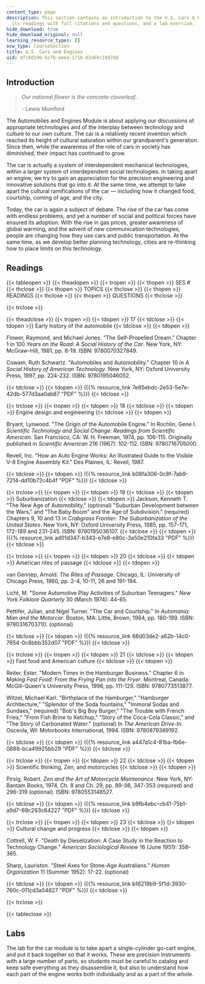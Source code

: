 ```yaml
---
content_type: page
description: This section contains an introduction to the U.S. Cars & Engines module,
  its readings with full citations and questions, and a lab exercise.
hide_download: true
hide_download_original: null
learning_resource_types: []
ocw_type: CourseSection
title: U.S. Cars and Engines
uid: dfc8d196-5c7b-aeea-171b-63a69c19d7dd
---
```


Introduction
------------

> _Our national flower is the concrete cloverleaf_.
> 
> \- Lewis Mumford

The Automobiles and Engines Module is about applying our discussions of appropriate technologies and of the interplay between technology and culture to our own culture. The car is a relatively recent invention which reached its height of cultural saturation within our grandparent's generation. Since then, while the awareness of the role of cars in society has diminished, their impact has continued to grow.

The car is actually a system of interdependent mechanical technologies, within a larger system of interdependent social technologies. In taking apart an engine, we try to gain an appreciation for the precision engineering and innovative solutions that go into it. At the same time, we attempt to take apart the cultural ramifications of the car — including how it changed food, courtship, coming of age, and the city.

Today, the car is again a subject of debate. The rise of the car has come with endless problems, and yet a number of social and political forces have ensured its adoption. With the rise in gas prices, greater awareness of global warming, and the advent of new communication technologies, people are changing how they use cars and public transportation. At the same time, as we develop better planning technology, cities are re-thinking how to place limits on this technology.

Readings
--------

{{< tableopen >}}
{{< theadopen >}}
{{< tropen >}}
{{< thopen >}}
SES #
{{< thclose >}}
{{< thopen >}}
TOPICS
{{< thclose >}}
{{< thopen >}}
READINGS
{{< thclose >}}
{{< thopen >}}
QUESTIONS
{{< thclose >}}

{{< trclose >}}

{{< theadclose >}}
{{< tropen >}}
{{< tdopen >}}
17
{{< tdclose >}}
{{< tdopen >}}
Early history of the automobile
{{< tdclose >}}
{{< tdopen >}}


Flower, Raymond, and Michael Jones. "The Self-Propelled Dream." Chapter 1 in 100 _Years on the Road: A Social History of the Car_. New York, NY: McGraw-Hill, 1981, pp. 8-19. ISBN: 9780070327849.

Cowam, Ruth Schwartz. "Automobiles and Automobility." Chapter 10 in _A Social History of American Technology_. New York, NY: Oxford University Press, 1997, pp. 224-232. ISBN: 9780195046052.


{{< tdclose >}}
{{< tdopen >}}
({{% resource_link 7e85ebdc-2e53-5e7e-42db-577d3aa0ab87 "PDF" %}})
{{< tdclose >}}

{{< trclose >}}
{{< tropen >}}
{{< tdopen >}}
18
{{< tdclose >}}
{{< tdopen >}}
Engine design and engineering
{{< tdclose >}}
{{< tdopen >}}


Bryant, Lynwood. "The Origin of the Automobile Engine." In Rochlin, Gene I. _Scientific Technology and Social Change: Readings from Scientific American_. San Francisco, CA: W. H. Freeman, 1974, pp. 106-115. Originally published in _Scientific American_ 216 (1967): 102-112. ISBN: 9780716705000.

Revell, Inc. "How an Auto Engine Works: An Illustrated Guide to the Visible V-8 Engine Assembly Kit." Des Plaines, IL: Revell, 1987.


{{< tdclose >}}
{{< tdopen >}}
({{% resource_link b08fa306-0c8f-7ab9-7214-dd10b72c4b4f "PDF" %}})
{{< tdclose >}}

{{< trclose >}}
{{< tropen >}}
{{< tdopen >}}
19
{{< tdclose >}}
{{< tdopen >}}
Suburbanization
{{< tdclose >}}
{{< tdopen >}}
Jackson, Kenneth T. "The New Age of Automobility," (optional) "Suburban Development between the Wars," and "The Baby Boom" and the Age of Subdivision." (required) Chapters 9, 10 and 13 in _Crabgrass Frontier: The Suburbanization of the United States_. New York, NY: Oxford University Press, 1985, pp. 157-171, 172-189 and 231-245. ISBN: 9780195036107.
{{< tdclose >}}
{{< tdopen >}}
({{% resource_link ad01d347-b343-e7e8-e80c-3a50e210fa33 "PDF" %}})
{{< tdclose >}}

{{< trclose >}}
{{< tropen >}}
{{< tdopen >}}
20
{{< tdclose >}}
{{< tdopen >}}
American rites of passage
{{< tdclose >}}
{{< tdopen >}}


van Gennep, Arnold. _The Rites of Passage_. Chicago, IL: University of Chicago Press, 1960, pp. 2-4, 10-11, 26 and 191-194.

Licht, M. "Some Automotive Play Activities of Suburban Teenagers." _New York Folklore Quarterly_ 30 (March 1974): 44-65.

Pettifer, Julian, and Nigel Turner. "The Car and Courtship." In _Automania: Man and the Motorcar_. Boston, MA: Little, Brown, 1984, pp. 180-199. ISBN: 9780316703710. (optional)


{{< tdclose >}}
{{< tdopen >}}
({{% resource_link 68d03de2-a62b-14c0-7654-0c8bbb352d07 "PDF" %}})
{{< tdclose >}}

{{< trclose >}}
{{< tropen >}}
{{< tdopen >}}
21
{{< tdclose >}}
{{< tdopen >}}
Fast food and American culture
{{< tdclose >}}
{{< tdopen >}}


Reiter, Ester. "Modern Times in the Hamburger Business." Chapter 6 in _Making Fast Food: From the Frying Pan into the Fryer_. Montreal, Canada: McGill-Queen's University Press, 1996, pp. 111-129. ISBN: 9780773513877.

Witzel, Michael Karl. "Birthplace of the Hamburger," "Hamburger Architecture," "Splendor of the Soda fountains," "Immoral Sodas and Sundaes," (required) "Bob's Big Boy Burger," "The Trouble with French Fries," "From Fish Brine to Ketchup," "Story of the Coca-Cola Classic," and "The Story of Carbonated Water." (optional) In _The American Drive-In_. Osceola, WI: Motorbooks International, 1994. ISBN: 9780879389192.


{{< tdclose >}}
{{< tdopen >}}
({{% resource_link a447a1c4-81ba-fb6e-0888-bca49925bb29 "PDF" %}})
{{< tdclose >}}

{{< trclose >}}
{{< tropen >}}
{{< tdopen >}}
22
{{< tdclose >}}
{{< tdopen >}}
Scientific thinking, Zen, and motorcycles
{{< tdclose >}}
{{< tdopen >}}


Pirsig, Robert. _Zen and the Art of Motorcycle Maintenance_. New York, NY: Bantam Books, 1974, Ch. 8 and Ch. 29, pp. 89-98, 347-353 (required) and 296-319 (optional). ISBN: 9780553148527.


{{< tdclose >}}
{{< tdopen >}}
({{% resource_link b9fb4ebc-cb41-75b1-a9d7-69c263c64227 "PDF" %}})
{{< tdclose >}}

{{< trclose >}}
{{< tropen >}}
{{< tdopen >}}
23
{{< tdclose >}}
{{< tdopen >}}
Cultural change and progress
{{< tdclose >}}
{{< tdopen >}}


Cottrell, W. F. "Death by Dieselization: A Case Study in the Reaction to Technology Change." _American Sociological Review_ 16 (June 1951): 358–365.

Sharp, Lauriston. "Steel Axes for Stone-Age Australians." _Human Organization_ 11 (Summer 1952): 17-22. (optional)


{{< tdclose >}}
{{< tdopen >}}
({{% resource_link b16219b9-5f1d-3930-760c-011cd3a54827 "PDF" %}})
{{< tdclose >}}

{{< trclose >}}

{{< tableclose >}}

Labs
----

The lab for the car module is to take apart a single-cylinder go-cart engine, and put it back together so that it works. These are precision instruments with a large number of parts, so students must be careful to catalog and keep safe everything as they disassemble it, but also to understand how each part of the engine works both individually and as a part of the whole.